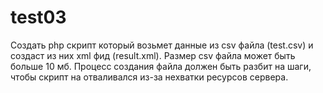 # test03

Создать php скрипт который возьмет данные из csv файла (test.csv) и создаст из них xml фид (result.xml). 
Размер csv файла может быть больше 10 мб. 
Процесс создания файла должен быть разбит на шаги, чтобы скрипт на отваливался из-за нехватки ресурсов сервера.
